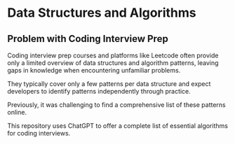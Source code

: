 # Data Structures and Algorithms

## Problem with Coding Interview Prep

Coding interview prep courses and platforms like Leetcode often provide only a limited overview of data structures and algorithm patterns, leaving gaps in knowledge when encountering unfamiliar problems.  

They typically cover only a few patterns per data structure and expect developers to identify patterns independently through practice.  

Previously, it was challenging to find a comprehensive list of these patterns online.  

This repository uses ChatGPT to offer a complete list of essential algorithms for coding interviews.  


